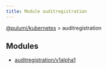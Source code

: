 ```yaml
---
title: Module auditregistration
---
```


<a href="../index.html">@pulumi/kubernetes</a> &gt; auditregistration


<h2 class="pdoc-module-header">Modules</h2>

* <a href="v1alpha1">auditregistration/v1alpha1</a>

